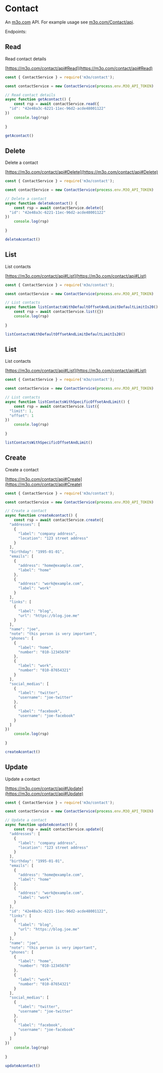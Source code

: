 # Contact

An [m3o.com](https://m3o.com) API. For example usage see [m3o.com/Contact/api](https://m3o.com/Contact/api).

Endpoints:

## Read

Read contact details


[https://m3o.com/contact/api#Read](https://m3o.com/contact/api#Read)

```js
const { ContactService } = require('m3o/contact');

const contactService = new ContactService(process.env.M3O_API_TOKEN)

// Read contact details
async function getAcontact() {
	const rsp = await contactService.read({
  "id": "42e48a3c-6221-11ec-96d2-acde48001122"
})
	console.log(rsp)
	
}

getAcontact()
```
## Delete

Delete a contact


[https://m3o.com/contact/api#Delete](https://m3o.com/contact/api#Delete)

```js
const { ContactService } = require('m3o/contact');

const contactService = new ContactService(process.env.M3O_API_TOKEN)

// Delete a contact
async function deleteAcontact() {
	const rsp = await contactService.delete({
  "id": "42e48a3c-6221-11ec-96d2-acde48001122"
})
	console.log(rsp)
	
}

deleteAcontact()
```
## List

List contacts


[https://m3o.com/contact/api#List](https://m3o.com/contact/api#List)

```js
const { ContactService } = require('m3o/contact');

const contactService = new ContactService(process.env.M3O_API_TOKEN)

// List contacts
async function listContactsWithDefaultOffsetAndLimitDefaultLimitIs20() {
	const rsp = await contactService.list({})
	console.log(rsp)
	
}

listContactsWithDefaultOffsetAndLimitDefaultLimitIs20()
```
## List

List contacts


[https://m3o.com/contact/api#List](https://m3o.com/contact/api#List)

```js
const { ContactService } = require('m3o/contact');

const contactService = new ContactService(process.env.M3O_API_TOKEN)

// List contacts
async function listContactsWithSpecificOffsetAndLimit() {
	const rsp = await contactService.list({
  "limit": 1,
  "offset": 1
})
	console.log(rsp)
	
}

listContactsWithSpecificOffsetAndLimit()
```
## Create

Create a contact


[https://m3o.com/contact/api#Create](https://m3o.com/contact/api#Create)

```js
const { ContactService } = require('m3o/contact');

const contactService = new ContactService(process.env.M3O_API_TOKEN)

// Create a contact
async function createAcontact() {
	const rsp = await contactService.create({
  "addresses": [
    {
      "label": "company address",
      "location": "123 street address"
    }
  ],
  "birthday": "1995-01-01",
  "emails": [
    {
      "address": "home@example.com",
      "label": "home"
    },
    {
      "address": "work@example.com",
      "label": "work"
    }
  ],
  "links": [
    {
      "label": "blog",
      "url": "https://blog.joe.me"
    }
  ],
  "name": "joe",
  "note": "this person is very important",
  "phones": [
    {
      "label": "home",
      "number": "010-12345678"
    },
    {
      "label": "work",
      "number": "010-87654321"
    }
  ],
  "social_medias": [
    {
      "label": "twitter",
      "username": "joe-twitter"
    },
    {
      "label": "facebook",
      "username": "joe-facebook"
    }
  ]
})
	console.log(rsp)
	
}

createAcontact()
```
## Update

Update a contact


[https://m3o.com/contact/api#Update](https://m3o.com/contact/api#Update)

```js
const { ContactService } = require('m3o/contact');

const contactService = new ContactService(process.env.M3O_API_TOKEN)

// Update a contact
async function updateAcontact() {
	const rsp = await contactService.update({
  "addresses": [
    {
      "label": "company address",
      "location": "123 street address"
    }
  ],
  "birthday": "1995-01-01",
  "emails": [
    {
      "address": "home@example.com",
      "label": "home"
    },
    {
      "address": "work@example.com",
      "label": "work"
    }
  ],
  "id": "42e48a3c-6221-11ec-96d2-acde48001122",
  "links": [
    {
      "label": "blog",
      "url": "https://blog.joe.me"
    }
  ],
  "name": "joe",
  "note": "this person is very important",
  "phones": [
    {
      "label": "home",
      "number": "010-12345678"
    },
    {
      "label": "work",
      "number": "010-87654321"
    }
  ],
  "social_medias": [
    {
      "label": "twitter",
      "username": "joe-twitter"
    },
    {
      "label": "facebook",
      "username": "joe-facebook"
    }
  ]
})
	console.log(rsp)
	
}

updateAcontact()
```
